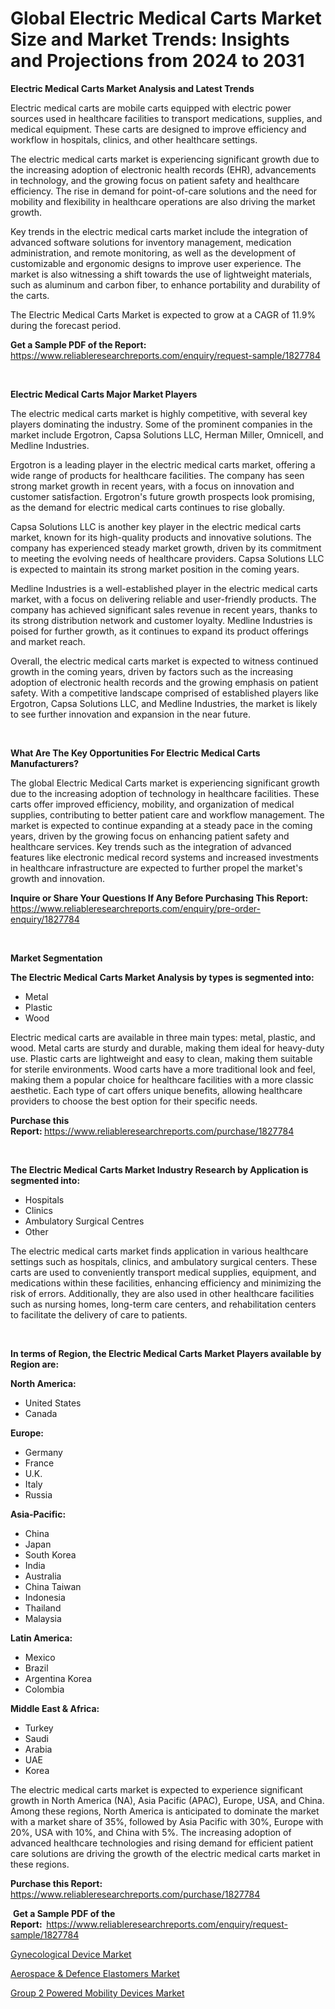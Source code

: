 <p><h1>Global Electric Medical Carts Market Size and Market Trends: Insights and Projections from 2024 to 2031</h1></p><p><strong>Electric Medical Carts Market Analysis and Latest Trends</strong></p>
<p><p>Electric medical carts are mobile carts equipped with electric power sources used in healthcare facilities to transport medications, supplies, and medical equipment. These carts are designed to improve efficiency and workflow in hospitals, clinics, and other healthcare settings.</p><p>The electric medical carts market is experiencing significant growth due to the increasing adoption of electronic health records (EHR), advancements in technology, and the growing focus on patient safety and healthcare efficiency. The rise in demand for point-of-care solutions and the need for mobility and flexibility in healthcare operations are also driving the market growth.</p><p>Key trends in the electric medical carts market include the integration of advanced software solutions for inventory management, medication administration, and remote monitoring, as well as the development of customizable and ergonomic designs to improve user experience. The market is also witnessing a shift towards the use of lightweight materials, such as aluminum and carbon fiber, to enhance portability and durability of the carts.</p><p>The Electric Medical Carts Market is expected to grow at a CAGR of 11.9% during the forecast period.</p></p>
<p><strong>Get a Sample PDF of the Report:&nbsp;</strong> <a href="https://www.reliableresearchreports.com/enquiry/request-sample/1827784">https://www.reliableresearchreports.com/enquiry/request-sample/1827784</a></p>
<p>&nbsp;</p>
<p><strong>Electric Medical Carts Major Market Players</strong></p>
<p><p>The electric medical carts market is highly competitive, with several key players dominating the industry. Some of the prominent companies in the market include Ergotron, Capsa Solutions LLC, Herman Miller, Omnicell, and Medline Industries.</p><p>Ergotron is a leading player in the electric medical carts market, offering a wide range of products for healthcare facilities. The company has seen strong market growth in recent years, with a focus on innovation and customer satisfaction. Ergotron's future growth prospects look promising, as the demand for electric medical carts continues to rise globally.</p><p>Capsa Solutions LLC is another key player in the electric medical carts market, known for its high-quality products and innovative solutions. The company has experienced steady market growth, driven by its commitment to meeting the evolving needs of healthcare providers. Capsa Solutions LLC is expected to maintain its strong market position in the coming years.</p><p>Medline Industries is a well-established player in the electric medical carts market, with a focus on delivering reliable and user-friendly products. The company has achieved significant sales revenue in recent years, thanks to its strong distribution network and customer loyalty. Medline Industries is poised for further growth, as it continues to expand its product offerings and market reach.</p><p>Overall, the electric medical carts market is expected to witness continued growth in the coming years, driven by factors such as the increasing adoption of electronic health records and the growing emphasis on patient safety. With a competitive landscape comprised of established players like Ergotron, Capsa Solutions LLC, and Medline Industries, the market is likely to see further innovation and expansion in the near future.</p></p>
<p>&nbsp;</p>
<p><strong>What Are The Key Opportunities For Electric Medical Carts Manufacturers?</strong></p>
<p><p>The global Electric Medical Carts market is experiencing significant growth due to the increasing adoption of technology in healthcare facilities. These carts offer improved efficiency, mobility, and organization of medical supplies, contributing to better patient care and workflow management. The market is expected to continue expanding at a steady pace in the coming years, driven by the growing focus on enhancing patient safety and healthcare services. Key trends such as the integration of advanced features like electronic medical record systems and increased investments in healthcare infrastructure are expected to further propel the market's growth and innovation.</p></p>
<p><strong>Inquire or Share Your Questions If Any Before Purchasing This Report:</strong> <a href="https://www.reliableresearchreports.com/enquiry/pre-order-enquiry/1827784">https://www.reliableresearchreports.com/enquiry/pre-order-enquiry/1827784</a></p>
<p>&nbsp;</p>
<p><strong>Market Segmentation</strong></p>
<p><strong>The Electric Medical Carts Market Analysis by types is segmented into:</strong></p>
<p><ul><li>Metal</li><li>Plastic</li><li>Wood</li></ul></p>
<p><p>Electric medical carts are available in three main types: metal, plastic, and wood. Metal carts are sturdy and durable, making them ideal for heavy-duty use. Plastic carts are lightweight and easy to clean, making them suitable for sterile environments. Wood carts have a more traditional look and feel, making them a popular choice for healthcare facilities with a more classic aesthetic. Each type of cart offers unique benefits, allowing healthcare providers to choose the best option for their specific needs.</p></p>
<p><strong>Purchase this Report:&nbsp;</strong><a href="https://www.reliableresearchreports.com/purchase/1827784">https://www.reliableresearchreports.com/purchase/1827784</a></p>
<p>&nbsp;</p>
<p><strong>The Electric Medical Carts Market Industry Research by Application is segmented into:</strong></p>
<p><ul><li>Hospitals</li><li>Clinics</li><li>Ambulatory Surgical Centres</li><li>Other</li></ul></p>
<p><p>The electric medical carts market finds application in various healthcare settings such as hospitals, clinics, and ambulatory surgical centers. These carts are used to conveniently transport medical supplies, equipment, and medications within these facilities, enhancing efficiency and minimizing the risk of errors. Additionally, they are also used in other healthcare facilities such as nursing homes, long-term care centers, and rehabilitation centers to facilitate the delivery of care to patients.</p></p>
<p>&nbsp;</p>
<p><strong>In terms of Region, the Electric Medical Carts Market Players available by Region are:</strong></p>
<p>
    <p> <strong> North America: </strong>
        <ul>
            <li>United States</li>
            <li>Canada</li>
        </ul>
        </p> 
    <p> <strong> Europe: </strong>
        <ul>
            <li>Germany</li>
            <li>France</li>
            <li>U.K.</li>
            <li>Italy</li>
            <li>Russia</li>
        </ul>
        </p> 
    <p> <strong> Asia-Pacific: </strong>
        <ul>
            <li>China</li>
            <li>Japan</li>
            <li>South Korea</li>
            <li>India</li>
            <li>Australia</li>
            <li>China Taiwan</li>
            <li>Indonesia</li>
            <li>Thailand</li>
            <li>Malaysia</li>
        </ul>
        </p> 
    <p> <strong> Latin America: </strong>
        <ul>
            <li>Mexico</li>
            <li>Brazil</li>
            <li>Argentina Korea</li>
            <li>Colombia</li>
        </ul>
        </p> 
    <p> <strong> Middle East & Africa: </strong>
        <ul>
            <li>Turkey</li>
            <li>Saudi</li>
            <li>Arabia</li>
            <li>UAE</li>
            <li>Korea</li>
        </ul>
    </p>
    </p>
<p><p>The electric medical carts market is expected to experience significant growth in North America (NA), Asia Pacific (APAC), Europe, USA, and China. Among these regions, North America is anticipated to dominate the market with a market share of 35%, followed by Asia Pacific with 30%, Europe with 20%, USA with 10%, and China with 5%. The increasing adoption of advanced healthcare technologies and rising demand for efficient patient care solutions are driving the growth of the electric medical carts market in these regions.</p></p>
<p><strong>Purchase this Report: </strong><a href="https://www.reliableresearchreports.com/purchase/1827784">https://www.reliableresearchreports.com/purchase/1827784</a></p>
<p>&nbsp;<strong>Get a Sample PDF of the Report:&nbsp;&nbsp;</strong><a href="https://www.reliableresearchreports.com/enquiry/request-sample/1827784">https://www.reliableresearchreports.com/enquiry/request-sample/1827784</a></p>
<p><strong></strong></p>
<p><p><a href="https://view.publitas.com/reportprime-1/gynecological-device-market-size-market-share-and-global-market-analysis-report-2023-2030/">Gynecological Device Market</a></p><p><a href="https://view.publitas.com/reportprime-1/aerospace-defence-elastomers-market-size-growth-and-forecast-from-2023-2030/">Aerospace & Defence Elastomers Market</a></p><p><a href="https://view.publitas.com/reportprime-1/group-2-powered-mobility-devices-market-insights-market-players-and-forecast-till-2030/">Group 2 Powered Mobility Devices Market</a></p></p>